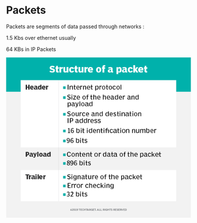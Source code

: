 # Packets

Packets are segments of data passed through networks :

1.5 Kbs over ethernet usually 

64 KBs in IP Packets

![Structure of a Packet](../../.gitbook/assets/packet-structure.png)



